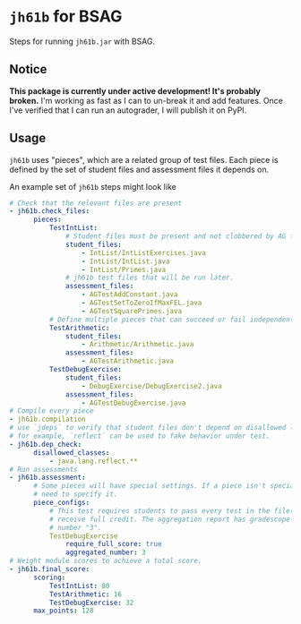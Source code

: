 # `jh61b` for BSAG

Steps for running `jh61b.jar` with BSAG.

## Notice

**This package is currently under active development! It's probably broken.**
I'm working as fast as I can to un-break it and add features.
Once I've verified that I can run an autograder, I will publish it on PyPI.

## Usage

`jh61b` uses "pieces", which are a related group of test files. Each piece
is defined by the set of student files and assessment files it depends on.

An example set of `jh61b` steps might look like

```yaml
# Check that the relevant files are present
- jh61b.check_files:
      pieces:
          TestIntList:
              # Student files must be present and not clobbered by AG files
              student_files:
                  - IntList/IntListExercises.java
                  - IntList/IntList.java
                  - IntList/Primes.java
              # jh61b test files that will be run later.
              assessment_files:
                  - AGTestAddConstant.java
                  - AGTestSetToZeroIfMaxFEL.java
                  - AGTestSquarePrimes.java
          # Define multiple pieces that can succeed or fail independently
          TestArithmetic:
              student_files:
                  - Arithmetic/Arithmetic.java
              assessment_files:
                  - AGTestArithmetic.java
          TestDebugExercise:
              student_files:
                  - DebugExercise/DebugExercise2.java
              assessment_files:
                  - AGTestDebugExercise.java
# Compile every piece
- jh61b.compilation
# use `jdeps` to verify that student files don't depend on disallowed libraries
# for example, `reflect` can be used to fake behavior under test.
- jh61b.dep_check:
      disallowed_classes:
          - java.lang.reflect.**
# Run assessments
- jh61b.assessment:
      # Some pieces will have special settings. If a piece isn't special, no
      # need to specify it.
      piece_configs:
          # This test requires students to pass every test in the file(s) to
          # receive full credit. The aggregation report has gradescope test
          # number "3".
          TestDebugExercise
              require_full_score: true
              aggregated_number: 3
# Weight module scores to achieve a total score.
- jh61b.final_score:
      scoring:
          TestIntList: 80
          TestArithmetic: 16
          TestDebugExercise: 32
      max_points: 128
```
